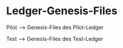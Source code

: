 # Ledger-Genesis-Files

Pilot --> Genesis-Files des Pilot-Ledger

Test --> Genesis-Files des Test-Ledger
